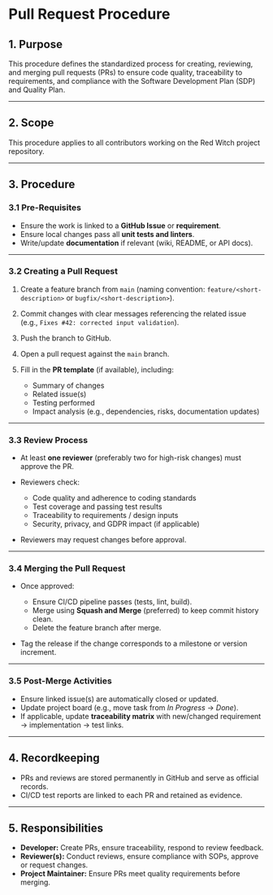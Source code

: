 
# **Pull Request Procedure**

## **1. Purpose**

This procedure defines the standardized process for creating, reviewing, and merging pull requests (PRs) to ensure code quality, traceability to requirements, and compliance with the Software Development Plan (SDP) and Quality Plan.

---

## **2. Scope**

This procedure applies to all contributors working on the Red Witch project repository.

---

## **3. Procedure**

### **3.1 Pre-Requisites**

* Ensure the work is linked to a **GitHub Issue** or **requirement**.
* Ensure local changes pass all **unit tests and linters**.
* Write/update **documentation** if relevant (wiki, README, or API docs).

---

### **3.2 Creating a Pull Request**

1. Create a feature branch from `main` (naming convention: `feature/<short-description>` or `bugfix/<short-description>`).
2. Commit changes with clear messages referencing the related issue (e.g., `Fixes #42: corrected input validation`).
3. Push the branch to GitHub.
4. Open a pull request against the `main` branch.
5. Fill in the **PR template** (if available), including:

   * Summary of changes
   * Related issue(s)
   * Testing performed
   * Impact analysis (e.g., dependencies, risks, documentation updates)

---

### **3.3 Review Process**

* At least **one reviewer** (preferably two for high-risk changes) must approve the PR.
* Reviewers check:

  * Code quality and adherence to coding standards
  * Test coverage and passing test results
  * Traceability to requirements / design inputs
  * Security, privacy, and GDPR impact (if applicable)
* Reviewers may request changes before approval.

---

### **3.4 Merging the Pull Request**

* Once approved:

  * Ensure CI/CD pipeline passes (tests, lint, build).
  * Merge using **Squash and Merge** (preferred) to keep commit history clean.
  * Delete the feature branch after merge.

* Tag the release if the change corresponds to a milestone or version increment.

---

### **3.5 Post-Merge Activities**

* Ensure linked issue(s) are automatically closed or updated.
* Update project board (e.g., move task from *In Progress* → *Done*).
* If applicable, update **traceability matrix** with new/changed requirement → implementation → test links.

---

## **4. Recordkeeping**

* PRs and reviews are stored permanently in GitHub and serve as official records.
* CI/CD test reports are linked to each PR and retained as evidence.

---

## **5. Responsibilities**

* **Developer:** Create PRs, ensure traceability, respond to review feedback.
* **Reviewer(s):** Conduct reviews, ensure compliance with SOPs, approve or request changes.
* **Project Maintainer:** Ensure PRs meet quality requirements before merging.
